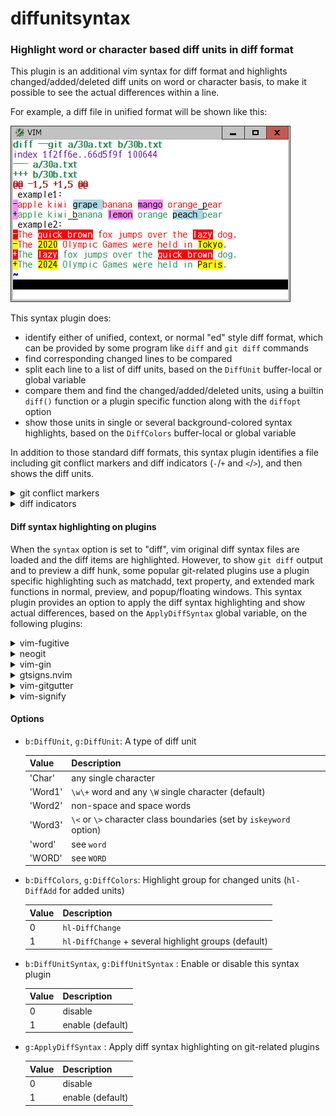 # diffunitsyntax

### Highlight word or character based diff units in diff format

This plugin is an additional vim syntax for diff format and highlights
changed/added/deleted diff units on word or character basis, to make it
possible to see the actual differences within a line.

For example, a diff file in unified format will be shown like this:

![unified](images/unified.png)

This syntax plugin does:
* identify either of unified, context, or normal "ed" style diff format, which
  can be provided by some program like `diff` and `git diff` commands
* find corresponding changed lines to be compared
* split each line to a list of diff units, based on the `DiffUnit`
  buffer-local or global variable
* compare them and find the changed/added/deleted units, using a builtin
  `diff()` function or a plugin specific function along with the `diffopt`
  option
* show those units in single or several background-colored syntax highlights,
  based on the `DiffColors` buffer-local or global variable

In addition to those standard diff formats, this syntax plugin identifies a
file including git conflict markers and diff indicators (`-`/`+` and
`<`/`>`), and then shows the diff units.
 
<details>
<summary>git conflict markers</summary>

![gitconflict](images/gitconflict.png)
</details>
<details>
<summary>diff indicators</summary>

![diffindicator](images/diffindicator.png)
</details>

#### Diff syntax highlighting on plugins

When the `syntax` option is set to "diff", vim original diff syntax files are
loaded and the diff items are highlighted. However, to show `git diff` output
and to preview a diff hunk, some popular git-related plugins use a plugin
specific highlighting such as matchadd, text property, and extended mark
functions in normal, preview, and popup/floating windows. This syntax plugin
provides an option to apply the diff syntax highlighting and show actual
differences, based on the `ApplyDiffSyntax` global variable, on the following
plugins:

<details>
<summary>vim-fugitive</summary>

[vim-fugitive](https://github.com/tpope/vim-fugitive)<br>
![fugitive](images/fugitive.png)
</details>

<details>
<summary>neogit</summary>

[neogit](https://github.com/NeogitOrg/neogit)<br>
![neogit](images/neogit.png)
</details>

<details>
<summary>vim-gin</summary>

[vim-gin](https://github.com/lambdalisue/vim-gin)<br>
![gin](images/gin.png)
</details>

<details>
<summary>gtsigns.nvim</summary>

[gitsigns.nvim](https://github.com/lewis6991/gitsigns.nvim)<br>
![gitsigns](images/gitsigns.png)
</details>

<details>
<summary>vim-gitgutter</summary>

[vim-gitgutter](https://github.com/airblade/vim-gitgutter)<br>
![gitgutter](images/gitgutter.png)
</details>

<details>
<summary>vim-signify</summary>

[vim-signify](https://github.com/mhinz/vim-signify)<br>
![signify](images/signify.png)
</details>

#### Options

* `b:DiffUnit`, `g:DiffUnit`: A type of diff unit

  | Value | Description |
  | --- | --- |
  | 'Char' | any single character |
  | 'Word1' | `\w\+` word and any `\W` single character (default) |
  | 'Word2' | non-space and space words |
  | 'Word3' | `\<` or `\>` character class boundaries (set by `iskeyword` option) |
  | 'word' | see `word` |
  | 'WORD' | see `WORD` |

* `b:DiffColors`, `g:DiffColors`: Highlight group for changed units (`hl-DiffAdd` for added units)

  | Value | Description |
  | --- | --- |
  | 0 | `hl-DiffChange` |
  | 1 | `hl-DiffChange` + several highlight groups (default) |

* `b:DiffUnitSyntax`, `g:DiffUnitSyntax` : Enable or disable this syntax plugin

  | Value | Description |
  | --- | --- |
  | 0 | disable |
  | 1 | enable (default) |

* `g:ApplyDiffSyntax` : Apply diff syntax highlighting on git-related plugins

  | Value | Description |
  | --- | --- |
  | 0 | disable |
  | 1 | enable (default) |
